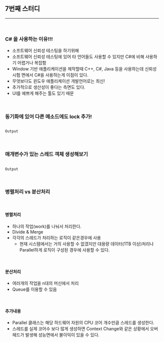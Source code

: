 ## 7번째 스터디 

----------------

<br />

### C# 을 사용하는 이유!!!
- 소프트웨어 신뢰성 테스팅을 하기위해
- 소프트웨어 신뢰성 테스팅에 있어 타 언어들도 사용할 수 있지만 C#에 비해 사용하기 어렵거나 복잡함
- Window 기반 애플리케이션을 제작할때 C++, C#, Java 등을 사용하는데 신뢰성시험 면에서 C#을 사용하는게 이점이 있다.
- 무엇보다도 윈도우 애플리케이션 개발언어로는 최신!
- 추가적으로 생산성이 좋다는 측면도 있다.
- UI를 예쁘게 해주는 툴도 있기 때문

<br />

### 동기화에 있어 다른 메소드에도 lock 추가!
```csharp

```
```java
Output


```


<br />

### 매개변수가 있는 스레드 객체 생성해보기
```csharp

```
```java
Output


```
<br />

### 병렬처리 vs 분산처리

<br />

#### 병렬처리 

- 하나의 작업(work)를 나눠서 처리한다.
- Divide & Merge
- 각각의 스레드가 처리하는 로직이 같은경우에 사용 
  - 현재 시스템에서는 거의 사용할 수 없겠지만 대용량 데이터(1TB 이상)처리나 Parallel하게 로직이 구성된 경우에 사용할 수 있다.

<br />

#### 분산처리
- 여러개의 작업을 n대의 머신에서 처리
- Queue를 이용할 수 있음

<br />

#### 추가내용
- Parallel 클래스는 해당 하드웨어 자원의 CPU 코어 개수만큼 스레드를 생성한다.
- 스레드를 실제 코어수 보다 많게 생성하면 Context Change와 같은 상황에서 오버헤드가 발생해 성능면에서 불이익이 있을 수 있다.